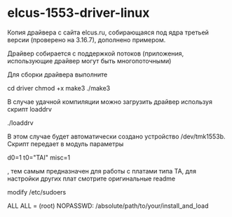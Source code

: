 # elcus-1553-driver-linux
Копия драйвера с сайта elcus.ru, собирающаяся под ядра третьей версии (проверено на 3.16.7), дополнено примером.

Драйвер собирается с поддержкой потоков (приложения, использующие драйвер могут быть многопоточными)

Для сборки драйвера выполните

cd driver
chmod +x make3
./make3


В случае удачной компиляции можно загрузить драйвер используя скрипт loaddrv

./loaddrv


В этом случае будет автоматически создано устройство /dev/tmk1553b. Скрипт передает в модуль параметры 

d0=1 t0="TAI" misc=1 

, тем самым предназначен для работы с платами типа TA, для настройки других плат смотрите оригинальные readme

modify /etc/sudoers


ALL    ALL = (root) NOPASSWD: /absolute/path/to/your/install_and_load